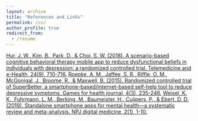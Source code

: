 ```yaml
---
layout: archive
title: "References and Links"
permalink: /cv/
author_profile: true
redirect_from:
  - /resume
---
```


[Hur, J. W., Kim, B., Park, D., & Choi, S. W. (2018). A scenario-based cognitive behavioral therapy mobile app to reduce dysfunctional beliefs in individuals with depression: a randomized controlled trial. Telemedicine and e-Health, 24(9), 710-716.](https://www.liebertpub.com/doi/abs/10.1089/tmj.2017.0214)
[Roepke, A. M., Jaffee, S. R., Riffle, O. M., McGonigal, J., Broome, R., & Maxwell, B. (2015). Randomized controlled trial of SuperBetter, a smartphone-based/internet-based self-help tool to reduce depressive symptoms. Games for health journal, 4(3), 235-246.](https://mentorhubapp.com/wp-content/uploads/2020/05/Roepke-et-al.-2015-Randomized-Controlled-Trial-of-SuperBetter-a-Smartphone-Based_Internet-Based-Self-Help-Tool-to-Reduce-Depressive-Symptoms.pdf)
[Weisel, K. K., Fuhrmann, L. M., Berking, M., Baumeister, H., Cuijpers, P., & Ebert, D. D. (2019). Standalone smartphone apps for mental health—a systematic review and meta-analysis. NPJ digital medicine, 2(1), 1-10.](https://www.nature.com/articles/s41746-019-0188-8)